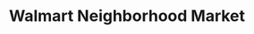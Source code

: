 ---
title: "Walmart Neighborhood Market"
url: /ocala/walmart-neighborhood-market/
shop: supermarket
---